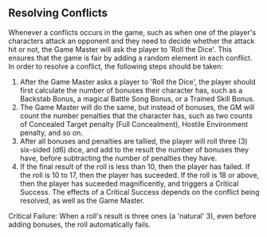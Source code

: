 Resolving Conflicts
---
Whenever a conflicts occurs in the game, such as when one of the player's characters attack an opponent and they need to decide whether the attack hit or not, the Game Master will ask the player to 'Roll the Dice'. This ensures that the game is fair by adding a random element in each conflict. In order to resolve a conflict, the following steps should be taken:  

1. After the Game Master asks a player to 'Roll the Dice', the player should first calculate the number of bonuses their character has, such as a Backstab Bonus, a magical Battle Song Bonus, or a Trained Skill Bonus.  
2. The Game Master will do the same, but instead of bonuses, the GM will count the number penalties that the character has, such as two counts of Concealed Target penalty (Full Concealment), Hostile Environment penalty, and so on.  
3. After all bonuses and penalties are tallied, the player will roll three (3) six-sided (d6) dice, and add to the result the number of bonuses they have, before subtracting the number of penalties they have.  
4. If the final result of the roll is less than 10, then the player has failed. If the roll is 10 to 17, then the player has suceeded. If the roll is 18 or above, then the player has suceeded magnificently, and triggers a Critical Success. The effects of a Critical Success depends on the conflict being resolved, as well as the Game Master.  

Critical Failure: When a roll's result is three ones (a 'natural' 3), even before adding bonuses, the roll automatically fails.  
